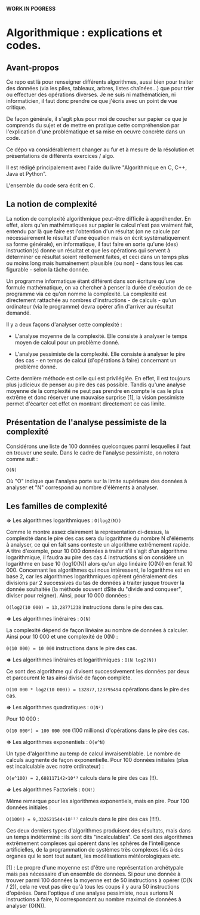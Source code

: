 **WORK IN POGRESS**

# Algorithmique : explications et codes.


## Avant-propos

Ce repo est là pour renseigner différents algorithmes, aussi bien pour traiter des données (via les piles, tableaux, arbres, listes chaînées...) que pour trier ou effectuer des opérations diverses. Je ne suis ni mathématicien, ni informaticien, il faut donc prendre ce que j'écris avec un point de vue critique.

De façon générale, il s'agit plus pour moi de coucher sur papier ce que je comprends du sujet et de mettre en pratique cette compréhension par l'explication d'une problématique et sa mise en oeuvre concrète dans un code.

Ce dépo va considérablement changer au fur et à mesure de la résolution et présentations de différents exercices / algo.

Il est rédigé principalement avec l'aide du livre "Algorithmique en C, C++, Java et Python".

L'ensemble du code sera écrit en C.

## La notion de complexité

La notion de complexité algorithmique peut-être difficile à appréhender. En effet, alors qu'en mathématiques sur papier le calcul n'est pas vraiment fait, entendu par là que faire est l'obtention d'un résultat (on ne calcule par nécessairement le résultat d'une équation mais on écrit systématiquement sa forme générale), en informatique, il faut faire en sorte qu'une (des) instruction(s) donne un résultat et que les opérations qui servent à déterminer ce résultat soient réellement faites, et ceci dans un temps plus ou moins long mais humainement plausible (ou non) - dans tous les cas figurable - selon la tâche donnée.

Un programme informatique étant différent dans son écriture qu'une formule mathématique, on va chercher à penser la durée d'exécution de ce programme via ce qu'on nomme la complexité. La complexité est directement rattachée au nombres d'instructions - de calculs - qu'un ordinateur (via le programme) devra opérer afin d'arriver au résultat demandé.

Il y a deux façons d'analyser cette complexité :

- L'analyse moyenne de la complexité. Elle consiste à analyser le temps moyen de calcul pour un problème donné.

- L'analyse pessimiste de la complexité. Elle consiste à analyser le pire des cas - en temps de calcul (d'opérations à faire) concernant un problème donné.

Cette dernière méthode est celle qui est privilégiée. En effet, il est toujours plus judicieux de penser au pire des cas possible. Tandis qu'une analyse moyenne de la complexité ne peut pas prendre en compte le cas le plus extrême et donc réserver une mauvaise surprise [1], la vision pessimiste permet d'écarter cet effet en montrant directement ce cas limite.

## Présentation de l'analyse pessimiste de la complexité

Considérons une liste de 100 données quelconques parmi lesquelles il faut en trouver une seule. Dans le cadre de l'analyse pessimiste, on notera comme suit :

`O(N)`

Où "O" indique que l'analyse porte sur la limite supérieure des données à analyser et "N" correspond au nombre d'éléments à analyser.

## Les familles de complexité

**=>** Les algorithmes logarithmiques : `O(log2(N))`

Comme le montre assez clairement la représentation ci-dessus, la complexité dans le pire des cas sera du logarithme du nombre N d'éléments à analyser, ce qui en fait sans conteste un algorithme extrêmement rapide. A titre d'exemple, pour 10 000 données à traiter s'il s'agit d'un algorithme logarithmique, il faudra au pire des cas 4 instructions si on considère un logarithme en base 10 (log10(N)) alors qu'un algo linéaire (O(N)) en ferait 10 000. Concernant les algorithmes qui nous intéressent, le logarithme est en base 2, car les algorithmes logarithmiques opèrent généralement des divisions par 2 successives du tas de données à traiter jusque trouver la donnée souhaitée (la méthode souvent d$ite du "divide and conqueer", diviser pour reigner). Ainsi, pour 10 000 données :

`O(log2(10 000) = 13,28771238`  instructions dans le pire des cas.

**=>** Les algorithmes linéraires : `O(N)`

La complexité dépend de façon linéaire au nombre de données à calculer. Ainsi pour 10 000 et une complexité de 0(N) :

`0(10 000) = 10 000` instructions dans le pire des cas.

**=>** Les algorithmes linéraires et logarithmiques : `O(N log2(N))`

Ce sont des algorithme qui divisent successivement les données par deux et parcourent le tas ainsi divisé de façon complète.

`O(10 000 * log2(10 000)) = 132877,123795494` opérations dans le pire des cas.

**=>** Les algorithmes quadratiques : `O(N²)`

Pour 10 000 :

`O(10 000²) = 100 000 000` (100 millions) d'opérations dans le pire des cas.

**=>** Les algorithmes exponentiels : `O(e^N)`

Un type d'algorithme au temp de calcul invraisemblable. Le nombre de calculs augmente de façon exponentielle. Pour 100 données initiales (plus est incalculable avec notre ordinateur) :

`O(e^100) = 2,688117142×10⁴³` calculs dans le pire des cas (!!).

**=>** Les algorithmes Factoriels : `O(N!)`

Même remarque pour les algorithmes exponentiels, mais en pire. Pour 100 données initiales :

`O(100!) = 9,332621544×10¹⁵⁷` calculs dans le pire des cas (!!!!).

Ces deux derniers types d'algorithmes produisent des résultats, mais dans un temps indéterminé : ils sont dits "incalculables". Ce sont des algorithmes extrêmement complexes qui opèrent dans les sphères de l'intelligence artificielles, de la programmation de systèmes très complexes liés à des organes qui le sont tout autant, les modélisations météorologiques etc.

[1] : Le propre d'une moyenne est d'être une représentation archétypale mais pas nécessaire d'un ensemble de données. Si pour une donnée à trouver parmi 100 données la moyenne est de 50 instructions à opérer (O(N / 2)), cela ne veut pas dire qu'à tous les coups il y aura 50 instructions d'opérées. Dans l'optique d'une analyse pessimiste, nous aurions N instructions à faire, N correspondant au nombre maximal de données à analyser (O(N)).
